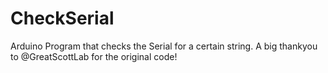 # CheckSerial
Arduino Program that checks the Serial for a certain string.
A big thankyou to @GreatScottLab for the original code!
